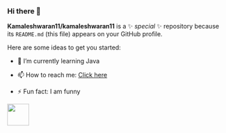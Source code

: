 ### Hi there 👋


**Kamaleshwaran11/kamaleshwaran11** is a ✨ _special_ ✨ repository because its `README.md` (this file) appears on your GitHub profile.

Here are some ideas to get you started:


- 🌱 I’m currently learning Java



- 📫 How to reach me: <a href="mailto:shankarkamal52@gmail.com">Click here</a>

- ⚡ Fun fact: I am funny

<a href="https://www.linkedin.com/in/kamaleshwaran-s-21654224b">
<img src="https://img.icons8.com/color/512/linkedin-circled--v5.png" width="50"></a>
